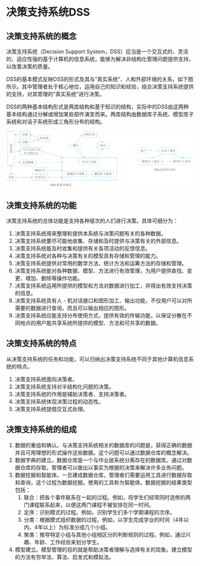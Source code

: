 # 决策支持系统DSS

## 决策支持系统的概念

决策支持系统（Decision Support System，DSS）应当是一个交互式的、灵活的、适应性强的基于计算机的信息系统，能够为解决非结构化管理问题提供支持，以改善决策的质量。

DSS的基本模式反映DSS的形式及其与“真实系统”、人和外部环境的关系，如下图所示。其中管理者处于核心地位，运用自己的知识和经验，结合决策支持系统提供的支持，对其管理的“真实系统”进行决策。 

DSS的两种基本结构形式是两库结构和基于知识的结构，实际中的DSS由这两种基本结构通过分解或增加某些部件演变而来。两库结构由数据库子系统、模型库子系统和对话子系统形成三角形分布的结构。 

![alt text](信息系统/5.png)


## 决策支持系统的功能

决策支持系统的总体功能是支持各种层次的人们进行决策。具体可细分为：

1. 决策支持系统用来整理和提供本系统与决策问题有关的各种数据。 
2. 决策支持系统要尽可能地收集、存储和及时提供与决策有关的外部信息。 
3. 决策支持系统能及时收集和提供有关各项活动的反馈信息。 
4. 决策支持系统对各种与决策有关的模型具有存储和管理的能力。 
5. 决策支持系统提供对常用的数学方法、统计方法和运筹方法的存储和管理。 
6. 决策支持系统能对各种数据、模型、方法进行有效管理，为用户提供查找、变更、增加、删除等操作功能。 
7. 决策支持系统运用所提供的模型和方法对数据进行加工，并得出有效支持决策的信息。 
8. 决策支持系统具有人 - 机对话接口和图形加工、输出功能，不仅用户可以对所需要的数据进行查询，而且可以输出相应的图形。 
9. 决策支持系统应能支持分布使用方式，提供有效的传输功能，以保证分散在不同地点的用户能共享系统所提供的模型、方法和可共享的数据。 

## 决策支持系统的特点

从决策支持系统的任务和功能，可以归纳出决策支持系统不同于其他计算机信息系统的特点。

1. 决策支持系统面向决策者。 
2. 决策支持系统支持对半结构化问题的决策。 
3. 决策支持系统的作用是辅助决策者、支持决策者。 
4. 决策支持系统体现决策过程的动态性。 
5. 决策支持系统提倡交互式处理。 


## 决策支持系统的组成

1. 数据的重组和确认。与决策支持系统相关的数据库的问题是，获得正确的数据并且可用理想的形式操作这些数据。这个问题可以通过数据仓库的概念解决。
2. 数据字典的建立。数据仓库是一个与作业层系统分离存在的数据库。通过对数据仓库的存取，管理者可以做出以事实为根据的决策来解决许多业务问题。 
3. 数据挖掘和智能体。一旦建成数据仓库，管理者们需要运用工具进行数据存取和查询，这个过程为数据挖掘，使用的工具称为智能体。数据挖掘的结果类型包括：
    1. 联合：把各个事件联系在一起的过程。例如，将学生们经常同时选修的两门课程联系起来，以便这两门课程不被安排在同一时间。 
    2. 定序：识别模式的过程。例如，识别学生们多个学期课程的次序。 
    3. 分类：根据模式组织数据的过程。例如，以学生完成学业的时间（4年以内，4年以上）为标准分成几个小组。 
    4. 聚类：推导特定小组与其他小组相区分的判断规则的过程。例如，通过兴趣、年龄、工作经验来划分学生。 
4. 模型建立。模型管理的目的就是帮助决策者理解与选择有关的现象。建立模型的方法有穷举法、算法、启发式和模拟法。 



